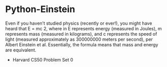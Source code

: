 # Python-Einstein

Even if you haven’t studied physics (recently or ever!), you might have heard that E = mc 2, where in E represents energy (measured in Joules), m represents mass (measured in kilograms), and c represents the speed of light (measured approximately as 300000000 meters per second), per Albert Einstein et al. Essentially, the formula means that mass and energy are equivalent.

- Harvard CS50 Problem Set 0
